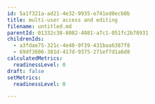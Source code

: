 ```yaml
---
id: 5a1f321a-ad21-4e32-9935-e741ed0ecb0b
title: multi-user access and editing
filename: untitled.md
parentId: 01332c38-8082-4081-a7c1-051fc2b78931
childrenIds:
  - a3fdae75-321c-4e40-9f39-431baa6387f8
  - 69df3606-381d-417d-9375-271ef7d1a6d8
calculatedMetrics:
  readinessLevel: 0
draft: false
setMetrics:
  readinessLevel: 0

---
```


